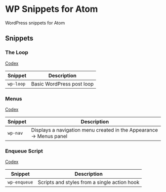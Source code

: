 # WP Snippets for Atom

WordPress snippets for Atom

## Snippets

### The Loop
[Codex](http://codex.wordpress.org/The_Loop)

Snippet  | Description
------------- | -------------
`wp-loop`  | Basic WordPress post loop

### Menus
[Codex](http://codex.wordpress.org/Function_Reference/wp_nav_menu)

Snippet  | Description
------------- | -------------
`wp-nav`  | Displays a navigation menu created in the Appearance → Menus panel

### Enqueue Script
[Codex](http://codex.wordpress.org/Function_Reference/wp_enqueue_script)

Snippet  | Description
------------- | -------------
`wp-enqueue`  | Scripts and styles from a single action hook
